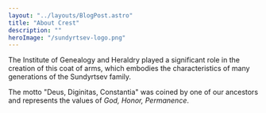 ```yaml
---
layout: "../layouts/BlogPost.astro"
title: "About Crest"
description: ""
heroImage: "/sundyrtsev-logo.png"
---
```


The Institute of Genealogy and Heraldry played a significant role in the creation of this coat of arms, which embodies the characteristics of many generations of the Sundyrtsev family.

The motto "Deus, Diginitas, Constantia" 
was coined by one of our ancestors and represents the values of  _God, Honor, Permanence_.


